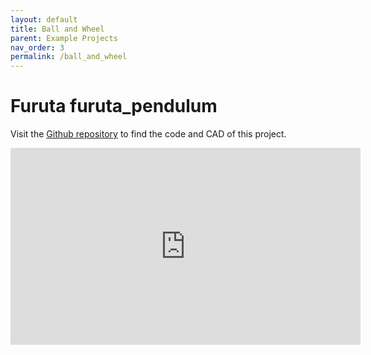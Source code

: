 ```yaml
---
layout: default
title: Ball and Wheel
parent: Example Projects
nav_order: 3
permalink: /ball_and_wheel
---
```


# Furuta furuta_pendulum

Visit the [Github repository](https://github.com/byDagor/Ball-and-wheel) to find the code and CAD of this project.

<iframe width="560" height="315" src="https://www.youtube.com/embed/cWkFL8DlaAM" frameborder="0" allow="autoplay; encrypted-media" allowfullscreen></iframe>
